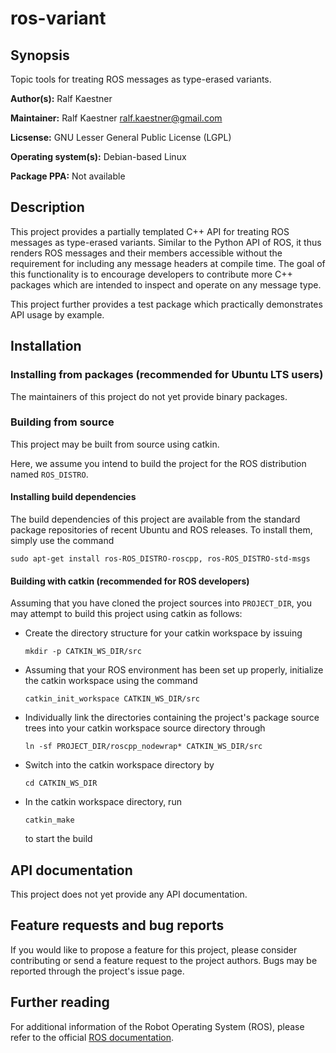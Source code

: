 # ros-variant

## Synopsis

Topic tools for treating ROS messages as type-erased variants.

**Author(s):** Ralf Kaestner

**Maintainer:** Ralf Kaestner <ralf.kaestner@gmail.com>

**Licsense:** GNU Lesser General Public License (LGPL)

**Operating system(s):** Debian-based Linux

**Package PPA:** Not available

## Description

This project provides a partially templated C++ API for treating ROS messages
as type-erased variants. Similar to the Python API of ROS, it thus renders ROS
messages and their members accessible without the requirement for including any
message headers at compile time. The goal of this functionality is to encourage
developers to contribute more C++ packages which are intended to inspect and
operate on any message type.

This project further provides a test package which practically demonstrates
API usage by example.

## Installation

### Installing from packages (recommended for Ubuntu LTS users)

The maintainers of this project do not yet provide binary packages.

### Building from source

This project may be built from source using catkin.

Here, we assume you intend to build the project for the ROS distribution
named `ROS_DISTRO`.

#### Installing build dependencies

The build dependencies of this project are available from the standard
package repositories of recent Ubuntu and ROS releases. To install them,
simply use the command

```
sudo apt-get install ros-ROS_DISTRO-roscpp, ros-ROS_DISTRO-std-msgs

```

#### Building with catkin (recommended for ROS developers)

Assuming that you have cloned the project sources into `PROJECT_DIR`, you
may attempt to build this project using catkin as follows:

* Create the directory structure for your catkin workspace by issuing

  ```
  mkdir -p CATKIN_WS_DIR/src
  ```

* Assuming that your ROS environment has been set up properly, initialize the
  catkin workspace using the command

  ```
  catkin_init_workspace CATKIN_WS_DIR/src
  ```

* Individually link the directories containing the project's package source
  trees into your catkin workspace source directory through

  ```
  ln -sf PROJECT_DIR/roscpp_nodewrap* CATKIN_WS_DIR/src
  ```

* Switch into the catkin workspace directory by 

  ```
  cd CATKIN_WS_DIR
  ```

* In the catkin workspace directory, run 

  ```
  catkin_make
  ```

  to start the build

## API documentation

This project does not yet provide any API documentation.

## Feature requests and bug reports

If you would like to propose a feature for this project, please consider
contributing or send a feature request to the project authors. Bugs may be
reported through the project's issue page.

## Further reading

For additional information of the Robot Operating System (ROS), please refer
to the official [ROS documentation](http://wiki.ros.org).
